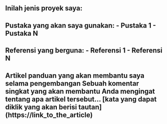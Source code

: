 ## Inilah jenis proyek saya:
> 

## Pustaka yang akan saya gunakan: - Pustaka 1 - Pustaka N

## Referensi yang berguna: - Referensi 1 - Referensi N

## Artikel panduan yang akan membantu saya selama pengembangan Sebuah komentar singkat yang akan membantu Anda mengingat tentang apa artikel tersebut... [kata yang dapat diklik yang akan berisi tautan] (https://link_to_the_article)
